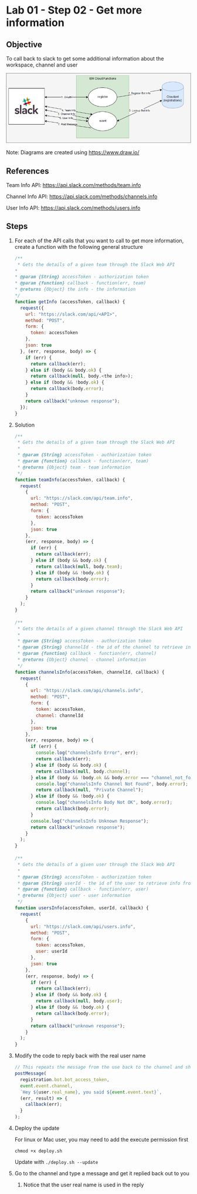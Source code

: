 # Lab 01 - Step 02 - Get more information

## Objective

To call back to slack to get some additional information about the workspace, channel and user

![](../xdocs/Architecture-Lab01-Step02.png)

Note: Diagrams are created using https://www.draw.io/

## References

Team Info API: https://api.slack.com/methods/team.info

Channel Info API: https://api.slack.com/methods/channels.info

User Info API: https://api.slack.com/methods/users.info

## Steps

1. For each of the API calls that you want to call to get more information, create a function with the following general structure

   ```javascript
   /**
    * Gets the details of a given team through the Slack Web API
   *
   * @param {String} accessToken - authorization token
   * @param {function} callback - function(err, team)
   * @returns {Object} the info - the information
   */
   function getInfo (accessToken, callback) {
     request({
       url: "https://slack.com/api/<API>",
       method: "POST",
       form: {
         token: accessToken
       },
       json: true
     }, (err, response, body) => {
       if (err) {
         return callback(err);
       } else if (body && body.ok) {
         return callback(null, body.<the info>);
       } else if (body && !body.ok) {
         return callback(body.error);
       }
       return callback("unknown response");
     });
   }
   ```

1. Solution

   ```javascript
   /**
    * Gets the details of a given team through the Slack Web API
    *
    * @param {String} accessToken - authorization token
    * @param {function} callback - function(err, team)
    * @returns {Object} team - team information
    */
   function teamInfo(accessToken, callback) {
     request(
       {
         url: "https://slack.com/api/team.info",
         method: "POST",
         form: {
           token: accessToken
         },
         json: true
       },
       (err, response, body) => {
         if (err) {
           return callback(err);
         } else if (body && body.ok) {
           return callback(null, body.team);
         } else if (body && !body.ok) {
           return callback(body.error);
         }
         return callback("unknown response");
       }
     );
   }

   /**
    * Gets the details of a given channel through the Slack Web API
    *
    * @param {String} accessToken - authorization token
    * @param {String} channelId - the id of the channel to retrieve info from
    * @param {function} callback - function(err, channel)
    * @returns {Object} channel - channel information
    */
   function channelsInfo(accessToken, channelId, callback) {
     request(
       {
         url: "https://slack.com/api/channels.info",
         method: "POST",
         form: {
           token: accessToken,
           channel: channelId
         },
         json: true
       },
       (err, response, body) => {
         if (err) {
           console.log("channelsInfo Error", err);
           return callback(err);
         } else if (body && body.ok) {
           return callback(null, body.channel);
         } else if (body && !body.ok && body.error === "channel_not_found") {
           console.log("channelsInfo Channel Not Found", body.error);
           return callback(null, "Private Channel");
         } else if (body && !body.ok) {
           console.log("channelsInfo Body Not OK", body.error);
           return callback(body.error);
         }
         console.log("channelsInfo Unknown Response");
         return callback("unknown response");
       }
     );
   }

   /**
    * Gets the details of a given user through the Slack Web API
    *
    * @param {String} accessToken - authorization token
    * @param {String} userId - the id of the user to retrieve info from
    * @param {function} callback - function(err, user)
    * @returns {Object} user - user information
    */
   function usersInfo(accessToken, userId, callback) {
     request(
       {
         url: "https://slack.com/api/users.info",
         method: "POST",
         form: {
           token: accessToken,
           user: userId
         },
         json: true
       },
       (err, response, body) => {
         if (err) {
           return callback(err);
         } else if (body && body.ok) {
           return callback(null, body.user);
         } else if (body && !body.ok) {
           return callback(body.error);
         }
         return callback("unknown response");
       }
     );
   }
   ```

1. Modify the code to reply back with the real user name
   ```javascript
   // This repeats the message from the use back to the channel and should likely not be used
   postMessage(
     registration.bot.bot_access_token,
     event.event.channel,
     `Hey ${user.real_name}, you said ${event.event.text}`,
     (err, result) => {
       callback(err);
     }
   );
   ```
1. Deploy the update

   For linux or Mac user, you may need to add the execute permission first

   ```
   chmod +x deploy.sh
   ```

   Update with `./deploy.sh --update`

1. Go to the channel and type a message and get it replied back out to you
   1. Notice that the user real name is used in the reply
